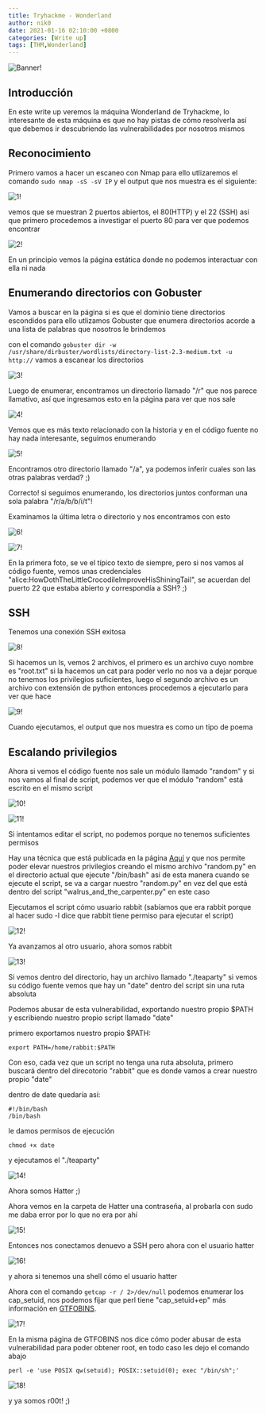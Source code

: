 ```yaml
---
title: Tryhackme - Wonderland
author: nik0
date: 2021-01-16 02:10:00 +0800
categories: [Write up]
tags: [THM,Wonderland]
---
```


![Banner!](/assets/img/sample/Wonderland/alicia.png)

## Introducción

En este write up veremos la máquina Wonderland de Tryhackme, lo interesante de esta máquina es que no hay pistas de cómo resolverla así que debemos ir descubriendo las vulnerabilidades por nosotros mismos

## Reconocimiento

Primero vamos a hacer un escaneo con Nmap para ello utlizaremos el comando ```sudo nmap -sS -sV IP``` y el output que nos muestra es el siguiente:

![1!](/assets/img/sample/Wonderland/1.png)

vemos que se muestran 2 puertos abiertos, el 80(HTTP) y el 22 (SSH) así que primero procedemos a investigar el puerto 80 para ver que podemos encontrar

![2!](/assets/img/sample/Wonderland/2.png)

En un principio vemos la página estática donde no podemos interactuar con ella ni nada

## Enumerando directorios con Gobuster

Vamos a buscar en la página si es que el dominio tiene directorios escondidos para ello utlizamos Gobuster que enumera directorios acorde a una lista de palabras que nosotros
le brindemos

con el comando ```gobuster dir -w /usr/share/dirbuster/wordlists/directory-list-2.3-medium.txt -u http://``` vamos a escanear los directorios

![3!](/assets/img/sample/Wonderland/3.png)

Luego de enumerar, encontramos un directorio llamado "/r" que nos parece llamativo, así que ingresamos esto en la página para ver que nos sale

![4!](/assets/img/sample/Wonderland/4.png)

Vemos que es más texto relacionado con la historia y en el código fuente no hay nada interesante, seguimos enumerando

![5!](/assets/img/sample/Wonderland/5.png)

Encontramos otro directorio llamado "/a", ya podemos inferir cuales son las otras palabras verdad? ;)

Correcto! si seguimos enumerando, los directorios juntos conforman una sola palabra "/r/a/b/b/i/t"!

Examinamos la última letra o directorio y nos encontramos con esto

![6!](/assets/img/sample/Wonderland/6.png)

![7!](/assets/img/sample/Wonderland/7.png)

En la primera foto, se ve el típico texto de siempre, pero si nos vamos al código fuente, vemos unas credenciales "alice:HowDothTheLittleCrocodileImproveHisShiningTail", se acuerdan del puerto 22 que estaba abierto y correspondía a SSH? ;)

## SSH 

Tenemos una conexión SSH exitosa

![8!](/assets/img/sample/Wonderland/8.png)

Si hacemos un ls, vemos 2 archivos, el primero es un archivo cuyo nombre es "root.txt" si la hacemos un cat para poder verlo no nos va a dejar porque no tenemos los privilegios suficientes, luego el segundo archivo es un archivo con extensión de python entonces procedemos a ejecutarlo para ver que hace

![9!](/assets/img/sample/Wonderland/9.png)

Cuando ejecutamos, el output que nos muestra es como un tipo de poema

## Escalando privilegios

Ahora si vemos el código fuente nos sale un módulo llamado "random" y si nos vamos al final de script, podemos ver que el módulo "random" está escrito en el mismo script

![10!](/assets/img/sample/Wonderland/10.png)

![11!](/assets/img/sample/Wonderland/11.png)

Si intentamos editar el script, no podemos porque no tenemos suficientes permisos

Hay una técnica que está publicada en la página [Aquí](https://criminalminds.github.io/posts/Privesc/) y que nos permite poder elevar nuestros privilegios creando el mismo archivo "random.py" en el directorio actual que ejecute "/bin/bash" así de esta manera cuando se ejecute el script, se va a cargar nuestro "random.py" en vez del que está dentro del script "walrus_and_the_carpenter.py" en este caso

Ejecutamos el script cómo usuario rabbit (sabíamos que era rabbit porque al hacer sudo -l dice que rabbit tiene permiso para ejecutar el script)

![12!](/assets/img/sample/Wonderland/12.png)

Ya avanzamos al otro usuario, ahora somos rabbit

![13!](/assets/img/sample/Wonderland/13.png)

Si vemos dentro del directorio, hay un archivo llamado "./teaparty" si vemos su código fuente vemos que hay un "date" dentro del script sin una ruta absoluta

Podemos abusar de esta vulnerabilidad, exportando nuestro propio $PATH y escribiendo nuestro propio script llamado "date"

primero exportamos nuestro propio $PATH:

```terminal
export PATH=/home/rabbit:$PATH
```
Con eso, cada vez que un script no tenga una ruta absoluta, primero buscará dentro del direcotorio "rabbit" que es donde vamos a crear nuestro propio "date"

dentro de date quedaría así:

```terminal
#!/bin/bash
/bin/bash
```

le damos permisos de ejecución 

```terminal
chmod +x date
```
y ejecutamos el "./teaparty"

![14!](/assets/img/sample/Wonderland/14.png)

Ahora somos Hatter ;)

Ahora vemos en la carpeta de Hatter una contraseña, al probarla con sudo me daba error por lo que no era por ahí

![15!](/assets/img/sample/Wonderland/15.png)

Entonces nos conectamos denuevo a SSH pero ahora con el usuario hatter

![16!](/assets/img/sample/Wonderland/16.png)

y ahora si tenemos una shell cómo el usuario hatter

Ahora con el comando ```getcap -r / 2>/dev/null``` podemos enumerar los cap_setuid, nos podemos fijar que perl tiene "cap_setuid+ep" más información en [GTFOBINS](https://gtfobins.github.io/gtfobins/perl/#capabilities).

![17!](/assets/img/sample/Wonderland/17.png)

En la misma página de GTFOBINS nos dice cómo poder abusar de esta vulnerabilidad para poder obtener root, en todo caso les dejo el comando abajo

```perl -e 'use POSIX qw(setuid); POSIX::setuid(0); exec "/bin/sh";'```

![18!](/assets/img/sample/Wonderland/18.png)

y ya somos r00t! ;)






















